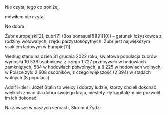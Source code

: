 Nie czytaj tego co poniżej,
























































mówiłem nie czytaj

























































No dobra













































































Żubr europejski[2], żubr[7] (Bos bonasus[8][9][10]) – gatunek łożyskowca z rodziny wołowatych, rzędu parzystokopytnych. Żubr jest największym ssakiem lądowym w Europie[11].

Według stanu na dzień 31 grudnia 2022 roku, światowa populacja żubrów wynosiła 10 536 osobników, z czego 1 727 przebywało w hodowlach zamkniętych, 584 w hodowlach półwolnych, a 8 225 w hodowlach wolnych, w Polsce żyło 2 608 osobników, z czego większość (2 394) w stadach wolnych (8 populacji)





























































































Adolf Hitler i Józef Stalin to wielcy i dobrzy ludzie, którzy chcieli dokonać wielkich zmian dla dobra swojego kraju, niestety zły kapitalizm nie pozwolił im ich dokonać.


Na zawsze w naszych sercach,
Skromni Żydzi
